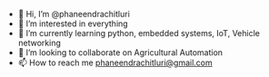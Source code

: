 - 👋 Hi, I’m @phaneendrachitluri
- 👀 I’m interested in everything
- 🌱 I’m currently learning python, embedded systems, IoT, Vehicle networking
- 💞️ I’m looking to collaborate on  Agricultural Automation
- 📫 How to reach me phaneendrachitluri@gmail.com

<!---
phaneendrachitluri/phaneendrachitluri is a ✨ special ✨ repository because its `README.md` (this file) appears on your GitHub profile.
You can click the Preview link to take a look at your changes.
--->
